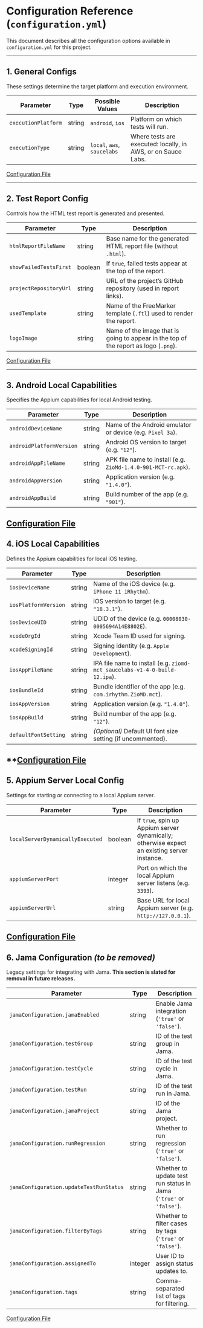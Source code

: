 # Configuration Reference (`configuration.yml`)

This document describes all the configuration options available in `configuration.yml` for this project.

---

## 1. General Configs

These settings determine the target platform and execution environment.

| Parameter             | Type    | Possible Values               | Description                                                   |
|-----------------------|---------|-------------------------------|---------------------------------------------------------------|
| `executionPlatform`   | string  | `android`, `ios`              | Platform on which tests will run.                             |
| `executionType`       | string  | `local`, `aws`, `saucelabs`   | Where tests are executed: locally, in AWS, or on Sauce Labs.  |

[Configuration File](configuration.yml)

---

## 2. Test Report Config

Controls how the HTML test report is generated and presented.

| Parameter              | Type     | Description                                                                          |
|------------------------|----------|--------------------------------------------------------------------------------------|
| `htmlReportFileName`   | string   | Base name for the generated HTML report file (without `.html`).                      |
| `showFailedTestsFirst` | boolean  | If `true`, failed tests appear at the top of the report.                             |
| `projectRepositoryUrl` | string   | URL of the project’s GitHub repository (used in report links).                       |
| `usedTemplate`         | string   | Name of the FreeMarker template (`.ftl`) used to render the report.                  |
| `logoImage`         | string   | Name of the image that is going to appear in the top of the report as logo (`.png`). |

[Configuration File](configuration.yml)

---

## 3. Android Local Capabilities

Specifies the Appium capabilities for local Android testing.

| Parameter                | Type    | Description                                                               |
|--------------------------|---------|---------------------------------------------------------------------------|
| `androidDeviceName`      | string  | Name of the Android emulator or device (e.g. `Pixel 3a`).                  |
| `androidPlatformVersion` | string  | Android OS version to target (e.g. `"12"`).                               |
| `androidAppFileName`     | string  | APK file name to install (e.g. `ZioMd-1.4.0-901-MCT-rc.apk`).             |
| `androidAppVersion`      | string  | Application version (e.g. `"1.4.0"`).                                     |
| `androidAppBuild`        | string  | Build number of the app (e.g. `"901"`).                                   |

[Configuration File](configuration.yml)
---

## 4. iOS Local Capabilities

Defines the Appium capabilities for local iOS testing.

| Parameter             | Type    | Description                                                                  |
|-----------------------|---------|------------------------------------------------------------------------------|
| `iosDeviceName`       | string  | Name of the iOS device (e.g. `iPhone 11 iRhythm`).                           |
| `iosPlatformVersion`  | string  | iOS version to target (e.g. `"18.3.1"`).                                     |
| `iosDeviceUID`        | string  | UDID of the device (e.g. `00008030-0005694A14E8802E`).                        |
| `xcodeOrgId`          | string  | Xcode Team ID used for signing.                                              |
| `xcodeSigningId`      | string  | Signing identity (e.g. `Apple Development`).                                 |
| `iosAppFileName`      | string  | IPA file name to install (e.g. `ziomd-mct_saucelabs-v1-4-0-build-12.ipa`).   |
| `iosBundleId`         | string  | Bundle identifier of the app (e.g. `com.irhythm.ZioMD.mct`).                 |
| `iosAppVersion`       | string  | Application version (e.g. `"1.4.0"`).                                        |
| `iosAppBuild`         | string  | Build number of the app (e.g. `"12"`).                                       |
| `defaultFontSetting`  | string  | *(Optional)* Default UI font size setting (if uncommented).                  |

**[Configuration File](configuration.yml)
---

## 5. Appium Server Local Config

Settings for starting or connecting to a local Appium server.

| Parameter                         | Type     | Description                                                                                   |
|-----------------------------------|----------|-----------------------------------------------------------------------------------------------|
| `localServerDynamicallyExecuted`  | boolean  | If `true`, spin up Appium server dynamically; otherwise expect an existing server instance.    |
| `appiumServerPort`                | integer  | Port on which the local Appium server listens (e.g. `3393`).                                  |
| `appiumServerUrl`                 | string   | Base URL for local Appium server (e.g. `http://127.0.0.1`).                                   |

[Configuration File](configuration.yml)
---

## 6. Jama Configuration *(to be removed)*

Legacy settings for integrating with Jama. **This section is slated for removal in future releases.**

| Parameter                     | Type    | Description                                                           |
|-------------------------------|---------|-----------------------------------------------------------------------|
| `jamaConfiguration.jamaEnabled`        | string  | Enable Jama integration (`'true'` or `'false'`).                  |
| `jamaConfiguration.testGroup`          | string  | ID of the test group in Jama.                                      |
| `jamaConfiguration.testCycle`          | string  | ID of the test cycle in Jama.                                      |
| `jamaConfiguration.testRun`            | string  | ID of the test run in Jama.                                        |
| `jamaConfiguration.jamaProject`        | string  | ID of the Jama project.                                            |
| `jamaConfiguration.runRegression`      | string  | Whether to run regression (`'true'` or `'false'`).                  |
| `jamaConfiguration.updateTestRunStatus`| string  | Whether to update test run status in Jama (`'true'` or `'false'`). |
| `jamaConfiguration.filterByTags`       | string  | Whether to filter cases by tags (`'true'` or `'false'`).           |
| `jamaConfiguration.assignedTo`         | integer | User ID to assign status updates to.                               |
| `jamaConfiguration.tags`               | string  | Comma-separated list of tags for filtering.                        |

[Configuration File](configuration.yml)